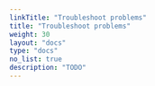 ```yaml
---
linkTitle: "Troubleshoot problems"
title: "Troubleshoot problems"
weight: 30
layout: "docs"
type: "docs"
no_list: true
description: "TODO"
---
```

